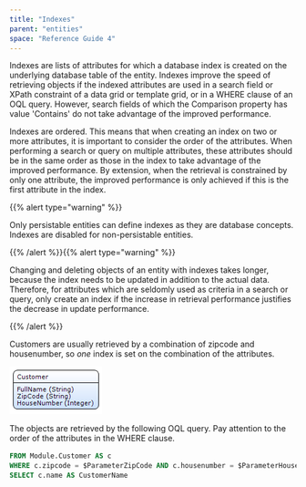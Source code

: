 ```yaml
---
title: "Indexes"
parent: "entities"
space: "Reference Guide 4"
---
```

Indexes are lists of attributes for which a database index is created on the underlying database table of the entity. Indexes improve the speed of retrieving objects if the indexed attributes are used in a search field or XPath constraint of a data grid or template grid, or in a WHERE clause of an OQL query. However, search fields of which the Comparison property has value 'Contains' do not take advantage of the improved performance.

Indexes are ordered. This means that when creating an index on two or more attributes, it is important to consider the order of the attributes. When performing a search or query on multiple attributes, these attributes should be in the same order as those in the index to take advantage of the improved performance. By extension, when the retrieval is constrained by only one attribute, the improved performance is only achieved if this is the first attribute in the index.

{{% alert type="warning" %}}

Only persistable entities can define indexes as they are database concepts. Indexes are disabled for non-persistable entities.

{{% /alert %}}{{% alert type="warning" %}}

Changing and deleting objects of an entity with indexes takes longer, because the index needs to be updated in addition to the actual data. Therefore, for attributes which are seldomly used as criteria in a search or query, only create an index if the increase in retrieval performance justifies the decrease in update performance.

{{% /alert %}}

Customers are usually retrieved by a combination of zipcode and housenumber, so _one_ index is set on the combination of the attributes.

![](attachments/819203/917548.png)

The objects are retrieved by the following OQL query. Pay attention to the order of the attributes in the WHERE clause.

```sql
FROM Module.Customer AS c
WHERE c.zipcode = $ParameterZipCode AND c.housenumber = $ParameterHouseNumber
SELECT c.name AS CustomerName

```
